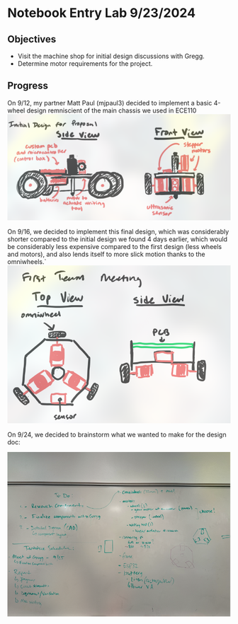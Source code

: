 # Notebook Entry Lab 9/23/2024

## Objectives
- Visit the machine shop for initial design discussions with Gregg.
- Determine motor requirements for the project.

## Progress
On 9/12, my partner Matt Paul (mjpaul3) decided to implement a basic 4-wheel design remniscient of the main chassis we used in ECE110
![alt text](image-1.png)

On 9/16, we decided to implement this final design, which was considerably shorter compared to the initial design we found 4 days earlier, which would be considerably less expensive compared to the first design (less wheels and motors), and also lends itself to more slick motion thanks to the omniwheels.`
![alt text](image.png)


On 9/24, we decided to brainstorm what we wanted to make for the design doc:

![alt text](image-5.png)